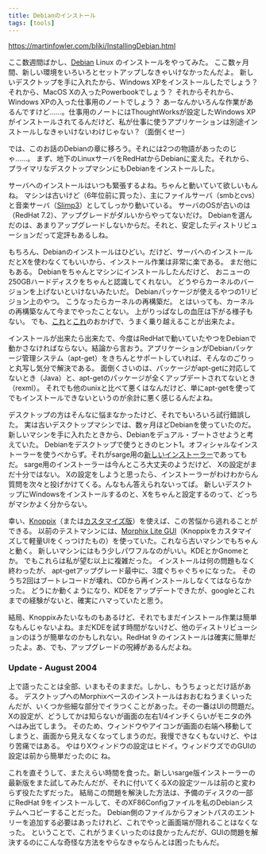 ```yaml
---
title: Debianのインストール
tags: [tools]
---
```


https://martinfowler.com/bliki/InstallingDebian.html

ここ数週間ばかし、[Debian](http://www.debian.org/) Linux のインストールをやってみた。
ここ数ヶ月間、新しい環境をいろいろとセットアップしなきゃいけなかったんだよ。
新しいデスクトップを手に入れたから、Windows XPをインストールしたでしょう？ それから、MacOS Xの入ったPowerbookでしょう？ それからそれから、Windows XPの入った仕事用のノートでしょう？ あーなんかいろんな作業があるんですけど……。仕事用のノートにはThoughtWorksが設定したWindows XPがインストールされてるんだけど、私が仕事に使うアプリケーションは別途インストールしなきゃいけないわけじゃない？（面倒くせー）

では、このお話のDebianの章に移ろう。それには2つの物語があったのじゃ……。
まず、地下のLinuxサーバをRedHatからDebianに変えた。それから、プライマリなデスクトップマシンにもDebianをインストールした。

サーバへのインストールはいつも緊張するよね。ちゃんと動いていて欲しいもんね。
マシンは古いけど（6年位前に買った）、主にファイルサーバ（smbとcvs）と音楽サーバ（[Slimp3](/Slimp3)）としてしっかり動いている。
サーバのOSが古いのは（RedHat 7.2）、アップグレードがダルいからやってないだけ。
Debianを選んだのは、あまりアップグレードしないからだ。それと、安定したディストリビューションだって定評もあるしね。

もちろん、Debianのインストールはひどい。だけど、サーバへのインストールだとXを使わなくてもいいから、インストール作業は非常に楽である。
まだ他にもある。
Debianをちゃんとマシンにインストールしたんだけど、
おニューの250GBハードディスクをちゃんと認識してくれない。
どうやらカーネルのバージョンを上げないといけないみたいだ。
Debianパッケージが使えるやつの1リビジョン上のやつ。
こうなったらカーネルの再構築だ。
とはいっても、カーネルの再構築なんて今までやったことない。
上がりっぱなしの血圧は下がる様子もない。
でも、[これ](http://www.osnews.com/story.php?news_id=2949)と[これ](http://newbiedoc.sourceforge.net/system/kernel-pkg.html)のおかげで、うまく乗り越えることが出来たよ。

インストールが出来たら出来たで、今度はRedHatで動いていたやつをDebianで動かさなければならない。結論から言おう。アプリケーションがDebianパッケージ管理システム（apt-get）をきちんとサポートしていれば、そんなのごりっと丸写し気分で解決である。 面倒くさいのは、パッケージがapt-getに対応してないとき（Java）と、apt-getのパッケージが全くアップデートされてないとき（rexml）。 それでも他のunixと比べて悪くはなんだけど、単にapt-getを使ってでもインストールできないというのが余計に悪く感じるんだよね。

デスクトップの方はそんなに悩まなかったけど、それでもいろいろ試行錯誤した。
実は古いデスクトップマシンでは、数ヶ月ほどDebianを使っていたのだ。
新しいマシンを手に入れたときから、Debianをデュアル・ブートさせようと考えていた。
Debianをデスクトップで使うときのヒント1。オフィシャルなインストーラーを使うべからず。それがsarge用の[新しいインストーラー](http://www.debian.org/devel/debian-installer/)であってもだ。
sarge用のインストーラーは今んところ大丈夫のようだけど、
Xの設定がまだ十分ではない。
Xの設定をしようと思ったら、インストーラーがわけわからん質問を次々と投げかけてくる。んなもん答えられないってば。
新しいデスクトップにWindowsをインストールするのと、Xをちゃんと設定するのって、どっちがマシかよく分からない。

幸い、[Knoppix](http://www.knoppix.org/)（または[カスタマイズ版](http://www.knoppix.net/docs/index.php/KnoppixCustomizations)）を使えば、この苦悩から逃れることができる。
以前のテストマシンには、[Morphix Lite GUI](http://www.morphix.org/modules/news/)（Knoppixをカスタマイズして軽量UIをくっつけたもの）を使っていた。これなら古いマシンでもちゃんと動く。
新しいマシンにはもう少しパワフルなのがいい。KDEとかGnomeとか。
でもこれらは私が望む以上に複雑だった。
インストールは何の問題もなく終わったが、
apt-getアップグレード最中に、3度ぐちゃぐちゃになった。
そのうち2回はブートレコードが壊れ、CDから再インストールしなくてはならなかった。
どうにか動くようになり、KDEをアップデートできたが、googleとこれまでの経験がないと、確実にハマっていたと思う。

結局、Knoppixみたいなものもあるけど、それでもまだインストール作業は簡単なもんじゃないよね。まだKDEを試す時間がないけど、他のディストリビューションのほうが簡単なのかもしれない。RedHat 9 のインストールは確実に簡単だったよ。あ、でも、アップグレードの呪縛があるんだよね。

### Update - August 2004

上で語ったことは全部、いまもそのままだ。しかし、もうちょっとだけ話がある。 デスクトップへのMorphixベースのインストールはおおむねうまくいったんだが、いくつか些細な部分でイラつくことがあった。その一番はUIの問題だ。 Xの設定が、どうしてかは知らないが画面の左右1/4インチくらいがモニタの外へはみ出てしまう。 そのため、ウィンドウやアイコンが画面の右端へ移動してしまうと、画面から見えなくなってしまうのだ。我慢できなくもないけど、やはり苦痛ではある。 やはりXウィンドウの設定はヒドイ。ウィンドウズでのGUIの設定は前から簡単だったのに ね。

これを直そうして、またえらい時間を食った。新しいsarge版インストーラーの最新版をまた試してみたんだが、それに付いてくるXの設定ツールは前のと変わらず役たたずだった。 結局この問題を解決した方法は、予備のディスクの一部にRedHat 9をインストールして、そのXF86Configファイルを私のDebianシステムへコピーすることだった。 Debian側のファイルからフォントパスのエントリーを追加する必要はあったけれど、これでやっと画面端が隠れることはなくなった。 ということで、これがうまくいったのは良かったんだが、GUIの問題を解決するのにこんな奇怪な方法をやらなきゃならんとは困ったもんだ。
